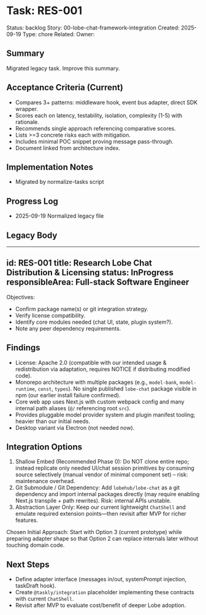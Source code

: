 # Task: RES-001
Status: backlog
Story: 00-lobe-chat-framework-integration
Created: 2025-09-19
Type: chore
Related:
Owner:

## Summary
Migrated legacy task. Improve this summary.

## Acceptance Criteria (Current)
- Compares 3+ patterns: middleware hook, event bus adapter, direct SDK wrapper.
- Scores each on latency, testability, isolation, complexity (1-5) with rationale.
- Recommends single approach referencing comparative scores.
- Lists >=3 concrete risks each with mitigation.
- Includes minimal POC snippet proving message pass-through.
- Document linked from architecture index.

## Implementation Notes
- Migrated by normalize-tasks script

## Progress Log
- 2025-09-19 Normalized legacy file

## Legacy Body

---
id: RES-001
title: Research Lobe Chat Distribution & Licensing
status: InProgress
responsibleArea: Full-stack Software Engineer
---
Objectives:
- Confirm package name(s) or git integration strategy.
- Verify license compatibility.
- Identify core modules needed (chat UI, state, plugin system?).
- Note any peer dependency requirements.

## Findings
- License: Apache 2.0 (compatible with our intended usage & redistribution via adaptation, requires NOTICE if distributing modified code).
- Monorepo architecture with multiple packages (e.g., `model-bank`, `model-runtime`, `const`, `types`). No single published `lobe-chat` package visible in npm (our earlier install failure confirmed).
- Core web app uses Next.js with custom webpack config and many internal path aliases (`@/` referencing root `src`).
- Provides pluggable model provider system and plugin manifest tooling; heavier than our initial needs.
- Desktop variant via Electron (not needed now).

## Integration Options
1. Shallow Embed (Recommended Phase 0): Do NOT clone entire repo; instead replicate only needed UI/chat session primitives by consuming source selectively (manual vendor of minimal component set) – risk: maintenance overhead.
2. Git Submodule / Git Dependency: Add `lobehub/lobe-chat` as a git dependency and import internal packages directly (may require enabling Next.js transpile + path rewrites). Risk: internal APIs unstable.
3. Abstraction Layer Only: Keep our current lightweight `ChatShell` and emulate required extension points—then revisit after MVP for richer features.

Chosen Initial Approach: Start with Option 3 (current prototype) while preparing adapter shape so that Option 2 can replace internals later without touching domain code.

## Next Steps
- Define adapter interface (messages in/out, systemPrompt injection, taskDraft hook).
- Create `@taskly/integration` placeholder implementing these contracts with current `ChatShell`.
- Revisit after MVP to evaluate cost/benefit of deeper Lobe adoption.
